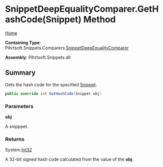 <a name="_top"></a>

# SnippetDeepEqualityComparer\.GetHashCode\(Snippet\) Method

[Home](../../../../../README.md#_top)

**Containing Type**: Pihrtsoft\.Snippets\.Comparers\.[SnippetDeepEqualityComparer](../README.md#_top)

**Assembly**: Pihrtsoft\.Snippets\.dll

## Summary

Gets the hash code for the specified [Snippet](../../../Snippet/README.md#_top)\.

```csharp
public override int GetHashCode(Snippet obj)
```

### Parameters

**obj**

A snipppet\.

### Returns

System\.[Int32](https://docs.microsoft.com/en-us/dotnet/api/system.int32)

A 32\-bit signed hash code calculated from the value of the **obj**\.